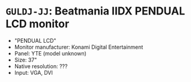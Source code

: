 # `GULDJ-JJ`: Beatmania IIDX PENDUAL LCD monitor

* "PENDUAL LCD"
* Monitor manufacturer: Konami Digital Entertainment
* Panel: YTE (model unknown)
* Size: 37"
* Native resolution: ???
* Input: VGA, DVI
